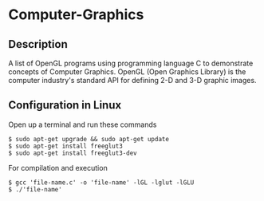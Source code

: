 # Computer-Graphics


## Description

A list of OpenGL programs using programming language C to demonstrate concepts of Computer Graphics. OpenGL (Open Graphics Library) is the computer industry's standard API for defining 2-D and 3-D graphic images. 


## Configuration in Linux

Open up a terminal and run these commands

```
$ sudo apt-get upgrade && sudo apt-get update
$ sudo apt-get install freeglut3
$ sudo apt-get install freeglut3-dev
```
For compilation and execution
```
$ gcc 'file-name.c' -o 'file-name' -lGL -lglut -lGLU
$ ./'file-name'
```

